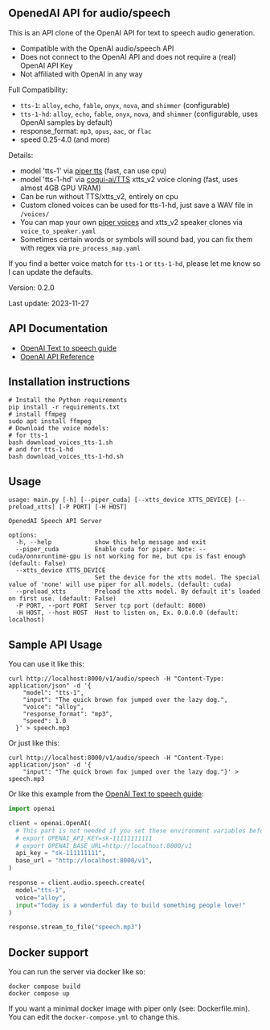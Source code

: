 OpenedAI API for audio/speech
-----------------------------

This is an API clone of the OpenAI API for text to speech audio generation.

* Compatible with the OpenAI audio/speech API
* Does not connect to the OpenAI API and does not require a (real) OpenAI API Key
* Not affiliated with OpenAI in any way

Full Compatibility:
* `tts-1`: `alloy`, `echo`, `fable`, `onyx`, `nova`, and `shimmer` (configurable)
* `tts-1-hd`:  `alloy`, `echo`, `fable`, `onyx`, `nova`, and `shimmer` (configurable, uses OpenAI samples by default)
* response_format: `mp3`, `opus`, `aac`, or `flac`
* speed 0.25-4.0 (and more)

Details:
* model 'tts-1' via [piper tts](https://github.com/rhasspy/piper) (fast, can use cpu)
* model 'tts-1-hd' via [coqui-ai/TTS](https://github.com/coqui-ai/TTS) xtts_v2 voice cloning (fast, uses almost 4GB GPU VRAM)
* Can be run without TTS/xtts_v2, entirely on cpu
* Custom cloned voices can be used for tts-1-hd, just save a WAV file in `/voices/`
* You can map your own [piper voices](https://rhasspy.github.io/piper-samples/) and xtts_v2 speaker clones via `voice_to_speaker.yaml`
* Sometimes certain words or symbols will sound bad, you can fix them with regex via `pre_process_map.yaml`

If you find a better voice match for `tts-1` or `tts-1-hd`, please let me know so I can update the defaults.

Version: 0.2.0

Last update: 2023-11-27

API Documentation
-----------------

* [OpenAI Text to speech guide](https://platform.openai.com/docs/guides/text-to-speech)
* [OpenAI API Reference](https://platform.openai.com/docs/api-reference/audio/createSpeech)


Installation instructions
-------------------------

```shell
# Install the Python requirements
pip install -r requirements.txt
# install ffmpeg
sudo apt install ffmpeg
# Download the voice models:
# for tts-1
bash download_voices_tts-1.sh
# and for tts-1-hd
bash download_voices_tts-1-hd.sh
```

Usage
-----

```
usage: main.py [-h] [--piper_cuda] [--xtts_device XTTS_DEVICE] [--preload_xtts] [-P PORT] [-H HOST]

OpenedAI Speech API Server

options:
  -h, --help            show this help message and exit
  --piper_cuda          Enable cuda for piper. Note: --cuda/onnxruntime-gpu is not working for me, but cpu is fast enough (default: False)
  --xtts_device XTTS_DEVICE
                        Set the device for the xtts model. The special value of 'none' will use piper for all models. (default: cuda)
  --preload_xtts        Preload the xtts model. By default it's loaded on first use. (default: False)
  -P PORT, --port PORT  Server tcp port (default: 8000)
  -H HOST, --host HOST  Host to listen on, Ex. 0.0.0.0 (default: localhost)
```

Sample API Usage
----------------

You can use it like this:

```shell
curl http://localhost:8000/v1/audio/speech -H "Content-Type: application/json" -d '{
    "model": "tts-1",
    "input": "The quick brown fox jumped over the lazy dog.",
    "voice": "alloy",
    "response_format": "mp3",
    "speed": 1.0
  }' > speech.mp3
```

Or just like this:

```shell
curl http://localhost:8000/v1/audio/speech -H "Content-Type: application/json" -d '{
    "input": "The quick brown fox jumped over the lazy dog."}' > speech.mp3
```

Or like this example from the [OpenAI Text to speech guide](https://platform.openai.com/docs/guides/text-to-speech):

```python
import openai

client = openai.OpenAI(
  # This part is not needed if you set these environment variables before import openai
  # export OPENAI_API_KEY=sk-11111111111
  # export OPENAI_BASE_URL=http://localhost:8000/v1
  api_key = "sk-111111111",
  base_url = "http://localhost:8000/v1",
)

response = client.audio.speech.create(
  model="tts-1",
  voice="alloy",
  input="Today is a wonderful day to build something people love!"
)

response.stream_to_file("speech.mp3")
```

Docker support
--------------

You can run the server via docker like so:
```shell
docker compose build
docker compose up
```

If you want a minimal docker image with piper only (see: Dockerfile.min). You can edit the `docker-compose.yml` to change this.
